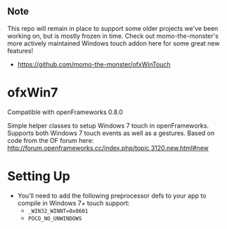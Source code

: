 Note
-------
This repo will remain in place to support some older projects we've been working on, but is mostly frozen in time. Check out momo-the-monster's more actively maintained Windows touch addon here for some great new features! 
* https://github.com/momo-the-monster/ofxWinTouch


ofxWin7
=======
Compatible with openFrameworks 0.8.0

Simple helper classes to setup Windows 7 touch in openFrameworks. Supports both Windows 7 touch events as well as a gestures. 
Based on code from the OF forum here: http://forum.openframeworks.cc/index.php/topic,3120.new.html#new

Setting Up
=======
* You'll need to add the following preprocessor defs to your app to compile in Windows 7+ touch support:
  * ```_WIN32_WINNT=0x0601```
  * ```POCO_NO_UNWINDOWS```
